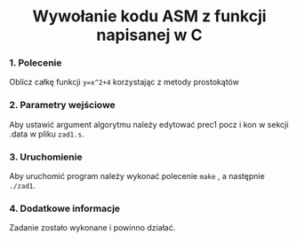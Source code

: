 <center><h1>Wywołanie kodu ASM z funkcji napisanej w C</h1></center>

### **1. Polecenie** ###
Oblicz całkę funkcji `y=x^2+4` korzystając z metody prostokątów


### **2. Parametry wejściowe** ##
Aby ustawić argument algorytmu należy edytować prec1 pocz i kon w sekcji .data w pliku `zad1.s`.

### **3. Uruchomienie** ##
Aby uruchomić program należy wykonać polecenie `make` , a następnie `./zad1`.

### **4. Dodatkowe informacje** ##
Zadanie zostało wykonane i powinno działać.
